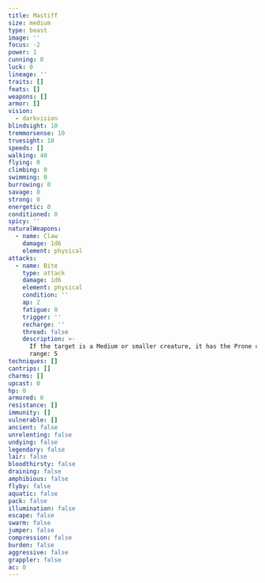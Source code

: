 ```yaml
---
title: Mastiff
size: medium
type: beast
image: ''
focus: -2
power: 1
cunning: 0
luck: 0
lineage: ''
traits: []
feats: []
weapons: []
armor: []
vision:
  - darkvision
blindsight: 10
tremmorsense: 10
truesight: 10
speeds: []
walking: 40
flying: 0
climbing: 0
swimming: 0
burrowing: 0
savage: 0
strong: 0
energetic: 0
conditioned: 0
spicy: ''
naturalWeapons:
  - name: Claw
    damage: 1d6
    element: physical
attacks:
  - name: Bite
    type: attack
    damage: 1d6
    element: physical
    condition: ''
    ap: 2
    fatigue: 0
    trigger: ''
    recharge: ''
    thread: false
    description: >-
      If the target is a Medium or smaller creature, it has the Prone condition.
      range: 5
techniques: []
cantrips: []
charms: []
upcast: 0
hp: 0
armored: 0
resistance: []
immunity: []
vulnerable: []
ancient: false
unrelenting: false
undying: false
legendary: false
lair: false
bloodthirsty: false
draining: false
amphibious: false
flyby: false
aquatic: false
pack: false
illumination: false
escape: false
swarm: false
jumper: false
compression: false
burden: false
aggressive: false
grappler: false
ac: 0
---
```


